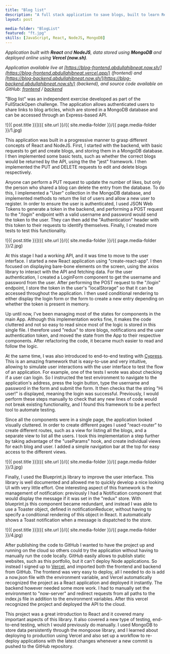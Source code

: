 ```yaml
---
title: "Blog list"
description: "A full stack application to save blogs, built to learn React and NodeJS. It features interacting with a MongoDB database, user authentication, testing and continuous integration through Vercel."
layout: post

media-folder: "BlogList"
featured: "ft.jpg"
skills: [JavaScript, React, NodeJS, MongoDB]
---
```

*Application built with **React** and **NodeJS**, data stored using **MongoDB** and deployed online using **Vercel (now.sh)**.*

*Application available live at [https://blog-frontend.abdullahibneat.now.sh/](https://blog-frontend.abdullahibneat.vercel.app/) (frontend) and [https://blog-backend.abdullahibneat.now.sh/](https://blog-backend.abdullahibneat.now.sh/) (backend), and source code available on GitHub: [frontend](https://github.com/abdullahibneat/blog-frontend) / [backend](https://github.com/abdullahibneat/blog-backend)*

"Blog list" was an independent exercise developed as part of the FullStackOpen challenge. The application allows authenticated users to share links to blog articles, which are stored in a MongoDB database and can be accessed through an Express-based API.

![{{ post.title }}]({{ site.url  }}/{{ site.media-folder }}/{{ page.media-folder }}/1.jpg)

This application was built in a progressive manner to grasp different concepts of React and NodeJS. First, I started with the backend, with basic requests to get and create blogs, and storing them in a MongoDB database. I then implemented some basic tests, such as whether the correct blogs would be returned by the API, using the the "jest" framework. I then implemented the PUT and DELETE requests to edit and delete blogs respectively.

Anyone can perform a PUT request to update the number of likes, but only the person who shared a blog can delete the entry from the database. To do this, I implemented a "User" collection in the MongoDB database, and implemented methods to return the list of users and allow a new user to register. In order to ensure the user is authenticated, I used JSON Web Tokens to generate a token in the backend, and performing a POST request to the "/login" endpoint with a valid username and password would send the token to the user. They can then add the "Authentication" header with this token to their requests to identify themselves. Finally, I created more tests to test this functionality.

![{{ post.title }}]({{ site.url  }}/{{ site.media-folder }}/{{ page.media-folder }}/2.jpg)

At this stage I had a working API, and it was time to move to the user interface. I started a new React application using "create-react-app". I then focused on displaying bare-bone elements on the screen, using the axios library to interact with the API and fetching data. For the user authentication, I created a LoginForm component to get the username and password from the user. After performing the POST request to the "/login" endpoint, I store the token in the user's "localStorage" so that it can be accessed throughout the application. I then used conditional rendering to either display the login form or the form to create a new entry depending on whether the token is present in memory.

Up until now, I've been managing most of the states for components in the main App. Although this implementation works fine, it makes the code cluttered and not so easy to read since most of the logic is stored in this single file. I therefore used "redux" to store blogs, notifications and the user authentication token, and moved the state from the App to their respective components. After refactoring the code, it became much easier to read and follow the logic.

At the same time, I was also introduced to end-to-end testing with [Cypress](https://www.cypress.io/). This is an amazing framework that is easy-to-use and very intuitive, allowing to simulate user interactions with the user interface to test the flow of an application. For example, one of the tests I wrote was about checking if a user can login. So I instructed the test environment to navigate to the application's address, press the login button, type the username and password in the form and submit the form. It then checks that the string "Hi user!" is displayed, meaning the login was successful. Previously, I would perform these steps manually to check that any new lines of code would not break existing functionality, and I found this framework to be a perfect tool to automate testing.

Since all the components were in a single page, the application looked visually cluttered. In order to create different pages I used "react-router" to create different routes, such as a view for listing all the blogs, and a separate view to list all the users. I took this implementation a step further by taking advantage of the "useParams" hook, and create individual views for each blog and user. I added a simple navigation bar at the top for easy access to the different views.

![{{ post.title }}]({{ site.url  }}/{{ site.media-folder }}/{{ page.media-folder }}/3.jpg)

Finally, I used the Blueprint.js library to improve the user interface. This library is well documented and allowed me to quickly develop a nice looking UI with very little effort. One interesting aspect of this framework is the management of notification: previously I had a Notification component that would display the message if it was set in the "redux" store. With blueprint.js this component became redundant, and instead I was able to use a Toaster object, defined in notificationReducer, without having to specify a conditional rendering of this object in React. It automatically shows a Toast notification when a message is dispatched to the store.

![{{ post.title }}]({{ site.url  }}/{{ site.media-folder }}/{{ page.media-folder }}/4.jpg)

After publishing the code to GitHub I wanted to have the project up and running on the cloud so others could try the application without having to manually run the code locally. GitHub easily allows to publish static websites, such as this portfolio, but it can't deploy Node applications. So instead I signed up to [Vercel](https://vercel.com/), and imported both the frontend and backend from GitHub. The frontend was very easy to deploy, all I needed to do is add a now.json file with the environment variable, and Vercel automatically recognized the project as a React application and deployed it instantly. The backend however needed some more work. I had to manually set the environment to "now-server" and redirect requests from all paths to the index.js file in addition to the environment variables. After this vercel recognized the project and deployed the API to the cloud.

This project was a great introduction to React and it covered many important aspects of this library. It also covered a new type of testing, end-to-end testing, which I would previously do manually. I used MongoDB to store data persistently through the mongoose library, and I learned about deploying to production using Vercel and also set up a workflow to re-deploy applications with the latest changes whenever a new commit is pushed to the GitHub repository.
